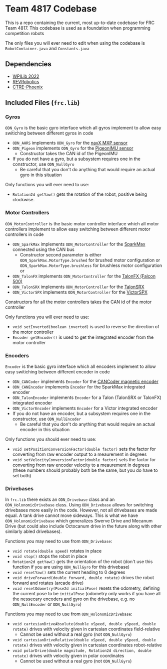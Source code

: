 # Team 4817 Codebase

This is a repo containing the current, most up-to-date codebase for FRC Team 4817.
This codebase is used as a foundation when programming competition robots

The only files you will ever need to edit when using the codebase is `RobotContainer.java` and `Constants.java`

## Dependencies
- [WPILib 2022](https://github.com/wpilibsuite/allwpilib/releases/tag/v2022.1.1-rc-1)
- [REVRobotics](https://docs.revrobotics.com/sparkmax/software-resources/spark-max-api-information#java-api)
- [CTRE-Phoenix](https://github.com/CrossTheRoadElec/Phoenix-Releases/releases/tag/v5.20.2.2)

## Included Files (`frc.lib`)
### Gyros
`ODN_Gyro` is the basic gyro interface which all gyros implement to allow easy switiching between different gyros in code
- `ODN_AHRS` implements `ODN_Gyro` for the [navX MXP sensor](https://pdocs.kauailabs.com/navx-mxp/)
- `ODN_Pigeon` implements `ODN_Gyro` for the [PigeonIMU sensor](http://www.ctr-electronics.com/gadgeteer-imu-module-pigeon.html)
  - Constructor takes the CAN id of the PigeonIMU
- If you do not have a gyro, but a subsystem requires one in the constructor, use `ODN_NullGyro`
  - Be careful that you don't do anything that would require an actual gyro in this situation

Only functions you will ever need to use:
- `Rotation2d getYaw()` gets the rotation of the robot, positive being clockwise.

### Motor Controllers
`ODN_MotorController` is the basic motor controller interface which all motor controllers implement to allow easy switching between different motor controllers in code
- `ODN_SparkMax` implements `ODN_MotorController` for the [SparkMax](https://www.revrobotics.com/rev-11-2158/) connected using the CAN bus
  - Constructor second parameter is either `ODN_SparkMax.MotorType.brushed` for brushed motor configuration or `ODN_SparkMax.MotorType.brushless` for brushless motor configuration or 
- `ODN_TalonFX` implements `ODN_MotorController` for the [TalonFX (Falcon 500)](http://www.ctr-electronics.com/talon-fx.html)
- `ODN_TalonSRX` implements `ODN_MotorController` for the [TalonSRX](https://www.ctr-electronics.com/talon-srx.html)
- `ODN_VictorSPX` implements `ODN_MotorController` for the [VictorSPX](http://www.ctr-electronics.com/victor-spx.html)

Constructors for all the motor controllers takes the CAN id of the motor controller

Only functions you will ever need to use:
- `void setInverted(boolean inverted)` is used to reverse the direction of the motor controller
- `Encoder getEncoder()` is used to get the integrated encoder from the motor controller

### Encoders
`Encoder` is the basic gyro interface which all encoders implement to allow easy switiching between different encoder in code
- `ODN_CANCoder` implements `Encoder` for the [CANCoder magnetic encoder](http://www.ctr-electronics.com/cancoder.html)
- `ODN_CANEncoder` implements `Encoder` for the SparkMax integrated encoder
- `ODN_TalonEncoder` implements `Encoder` for a Talon (TalonSRX or TalonFX) integrated encoder
- `ODN_VictorEncoder` implements `Encoder` for a Victor integrated encoder
- If you do not have an encoder, but a subsystem requires one in the constructor, use `ODN_NullEncoder`
  - Be careful that you don't do anything that would require an actual encoder in this situation

Only functions you should ever need to use:
- `void setPositionConversionFactor(double factor)` sets the factor for converting from raw encoder output to a meaurement in degrees
-	`void setVelocityConversionFactor(double factor)` sets the factor for converting from raw encoder velocity to a meaurement in degrees (these numbers should probably both be the same, but you do have to set both)

### Drivebases
In `frc.lib` there exists an `ODN_Drivebase` class and an `ODN_HolonomicDrivebase` class. Using `ODN_Drivebase` allows for switching drivebases more easily in the code. However, not all drivebases are made equal. A tank drive cannot move sideways. This is what we have `ODN_HolonomicDrivebase` which generalizes Swerve Drive and Mecanum Drive (but could also include Octocanum drive in the future along with other similarly abled drivebases).


Functions you may need to use from `ODN_Drivebase`:
- `void rotate(double speed)` rotates in place
- `void stop()` stops the robot in place
- `Rotation2d getYaw()` gets the orientation of the robot (don't use this function if you are using `ODN_NullGyro` for this drivebase)
- `void resetYaw()` sets the current heading to 0 degrees
- `void driveForward(double forward, double rotate)` drives the robot forward and rotates (arcade drive)
- `void resetOdometry(Pose2d initialPose)` resets the odometry, defining the current pose to be `initialPose` (odometry only works if you have all the nessecary encoders and gyro on the drivebase, e.g. no `ODN_NullEncoder` or `ODN_NullGyro`)

Functions you may need to use from `ODN_HolonomicDrivebase`:
- `void cartesianDriveAbsolute(double xSpeed, double ySpeed, double rotate)` drives with velocity given in cartesian coordinates field-relative
  - Cannot be used without a real gyro (not `ODN_NullGyro`)
- `void cartesianDriveRelative(double xSpeed, double ySpeed, double rotate)` drives with velocity given in cartesian coordinates robot-relative
- `void polarDrive(double magnitude, Rotation2d direction, double rotate)` drives with velocity given in polar coordinates
  - Cannot be used without a real gyro (not `ODN_NullGyro`)